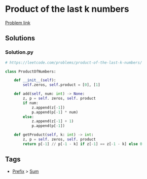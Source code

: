 # Product of the last k numbers

[Problem link](https://leetcode.com/problems/product-of-the-last-k-numbers/)

## Solutions


### Solution.py
```py
# https://leetcode.com/problems/product-of-the-last-k-numbers/

class ProductOfNumbers:

    def __init__(self):
        self.zeros, self.product = [0], [1]

    def add(self, num: int) -> None:
        z, p = self. zeros, self. product
        if num:
            z.append(z[-1])
            p.append(p[-1] * num)
        else:
            z.append(z[-1] + 1)
            p.append(p[-1])

    def getProduct(self, k: int) -> int:
        z, p = self. zeros, self. product
        return p[-1] // p[-1 - k] if z[-1] == z[-1 - k] else 0
```
## Tags

* [Prefix](/Collections/prefix.md#prefix) > [Sum](/Collections/prefix.md#sum)
